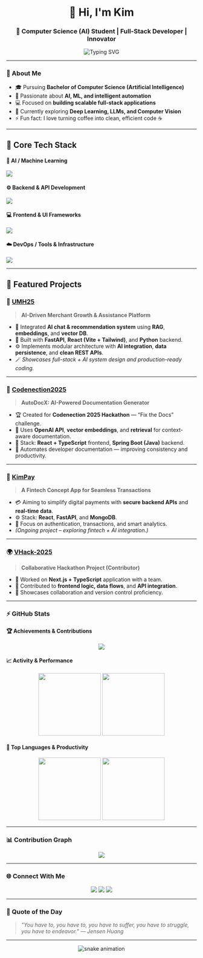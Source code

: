 <h1 align="center">👋 Hi, I'm Kim</h1>
<h3 align="center">🚀 Computer Science (AI) Student | Full-Stack Developer | Innovator</h3>

<p align="center">
  <img src="https://readme-typing-svg.herokuapp.com?font=JetBrains+Mono&weight=600&pause=1000&color=00F7A3&center=true&vCenter=true&width=500&lines=Turning+Ideas+into+Code.;Exploring+AI+%26+Machine+Learning.;Building+for+the+Future.;Coding+my+way+through+the+Universe." alt="Typing SVG" />
</p>

---

### 🧠 About Me  
- 🎓 Pursuing **Bachelor of Computer Science (Artificial Intelligence)**  
- 🤖 Passionate about **AI, ML, and intelligent automation**  
- 💻 Focused on **building scalable full-stack applications**  
- 🌱 Currently exploring **Deep Learning, LLMs, and Computer Vision**  
- ⚡ Fun fact: I love turning coffee into clean, efficient code ☕  

---

## 🧰 Core Tech Stack

#### 🧠 AI / Machine Learning  
<p>
  <img src="https://skillicons.dev/icons?i=python,pytorch,tensorflow,sklearn,opencv&theme=dark" />
</p>

#### ⚙️ Backend & API Development  
<p>
  <img src="https://skillicons.dev/icons?i=fastapi,django,nodejs,express,java,spring,postgres,mongodb&theme=dark" />
</p>

#### 💻 Frontend & UI Frameworks  
<p>
  <img src="https://skillicons.dev/icons?i=react,typescript,nextjs,tailwind&theme=dark" />
</p>

#### ☁️ DevOps / Tools & Infrastructure  
<p>
  <img src="https://skillicons.dev/icons?i=docker,git,github,linux,vercel,postman,vscode&theme=dark" />
</p>

---

## 🚀 Featured Projects  

### 🧩 [UMH25](https://github.com/kimhongzhang323/UMH25)
> **AI-Driven Merchant Growth & Assistance Platform**
- 🧠 Integrated **AI chat & recommendation system** using **RAG**, **embeddings**, and **vector DB**.  
- 🧩 Built with **FastAPI**, **React (Vite + Tailwind)**, and **Python** backend.  
- ⚙️ Implements modular architecture with **AI integration**, **data persistence**, and **clean REST APIs**.  
- 🪄 *Showcases full-stack + AI system design and production-ready coding.*

---

### 🤖 [Codenection2025](https://github.com/kimhongzhang323/Codenection2025)
> **AutoDocX: AI-Powered Documentation Generator**
- 🏆 Created for **Codenection 2025 Hackathon** — “Fix the Docs” challenge.  
- 🧠 Uses **OpenAI API**, **vector embeddings**, and **retrieval** for context-aware documentation.  
- 🧩 Stack: **React + TypeScript** frontend, **Spring Boot (Java)** backend.  
- 📘 Automates developer documentation — improving consistency and productivity.

---

### 💸 [KimPay](https://github.com/kimhongzhang323/KimPay)
> **A Fintech Concept App for Seamless Transactions**
- 💳 Aiming to simplify digital payments with **secure backend APIs** and **real-time data**.  
- ⚙️ Stack: **React**, **FastAPI**, and **MongoDB**.  
- 🚀 Focus on authentication, transactions, and smart analytics.  
- *(Ongoing project – exploring fintech + AI integration.)*

---

### 🌍 [VHack-2025](https://github.com/JaxChoong/VHack-2025)
> **Collaborative Hackathon Project (Contributor)**
- 🧩 Worked on **Next.js + TypeScript** application with a team.  
- 🔗 Contributed to **frontend logic, data flows**, and **API integration**.  
- 🤝 Showcases collaboration and version control proficiency.

---

### ⚡ GitHub Stats  

#### 🏆 Achievements & Contributions  
<p align="center">
  <img src="https://github-profile-trophy.vercel.app/?username=kimhongzhang323&theme=radical&no-frame=true&margin-w=10&row=1" />
</p>

#### 📈 Activity & Performance  
<p align="center">
  <img src="https://github-readme-streak-stats.herokuapp.com/?user=kimhongzhang323&theme=radical&hide_border=true" height="165" />
  <img src="https://github-readme-stats.vercel.app/api?username=kimhongzhang323&show_icons=true&theme=radical&hide_border=true" height="165" />
</p>

#### 🧩 Top Languages & Productivity  
<p align="center">
  <img src="https://github-readme-stats.vercel.app/api/top-langs/?username=kimhongzhang323&layout=compact&theme=radical&hide_border=true" height="165" />
  <img src="https://github-profile-summary-cards.vercel.app/api/cards/productive-time?username=kimhongzhang323&theme=radical&utcOffset=8" height="165" />
</p>

---

### 📊 Contribution Graph  
<p align="center">
  <img src="https://github-readme-activity-graph.vercel.app/graph?username=kimhongzhang323&bg_color=141321&color=00F7A3&line=00F7A3&point=FFFFFF&area=true&hide_border=true" />
</p>

---

### 🌐 Connect With Me  
<p align="center">
  <a href="https://www.linkedin.com/in/kim-hong-zhang-4b4168327/" target="_blank"><img src="https://img.shields.io/badge/LinkedIn-0A66C2?style=for-the-badge&logo=linkedin&logoColor=white" /></a>
  <a href="https://github.com/kimhongzhang323" target="_blank"><img src="https://img.shields.io/badge/GitHub-171515?style=for-the-badge&logo=github&logoColor=white" /></a>
  <a href="mailto:kim.hong.zhang323@gmail.com" target="_blank"><img src="https://img.shields.io/badge/Email-D14836?style=for-the-badge&logo=gmail&logoColor=white" /></a>
</p>

---

### 🧩 Quote of the Day  
> *"You have to, you have to, you have to suffer, you have to struggle, you have to endeavor." — Jensen Huang*

---

<p align="center">
  <img src="https://raw.githubusercontent.com/kimhongzhang323/kimhongzhang323/output/github-contribution-grid-snake.svg" alt="snake animation" />
</p>

